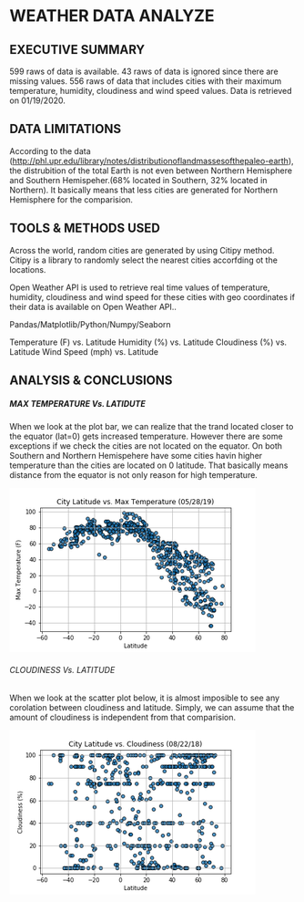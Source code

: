 # WEATHER DATA ANALYZE
## EXECUTIVE SUMMARY
599 raws of data is available. 43 raws of data is ignored since there are missing values. 556 raws of data that includes cities with their maximum temperature, humidity, cloudiness and wind speed values. Data is retrieved on 01/19/2020.
## DATA LIMITATIONS
According to the data (http://phl.upr.edu/library/notes/distributionoflandmassesofthepaleo-earth), the distrubition of the total Earth is not even between Northern Hemisphere and Southern Hemispeher.(68% located in Southern, 32% located in Northern). It basically means that less cities are generated for Northern Hemisphere for the comparision.
## TOOLS & METHODS USED
Across the world, random cities are generated by using Citipy method. Citipy is a library to randomly select the nearest cities accorfding ot the locations.

Open Weather API is used to retrieve real time values of temperature, humidity, cloudiness and wind speed for these cities with geo coordinates if their data is available on Open Weather API..

Pandas/Matplotlib/Python/Numpy/Seaborn

Temperature (F) vs. Latitude
Humidity (%) vs. Latitude
Cloudiness (%) vs. Latitude
Wind Speed (mph) vs. Latitude
## ANALYSIS & CONCLUSIONS
##### MAX TEMPERATURE Vs. LATIDUTE
When we look at the plot bar, we can realize that the trand located closer to the equator (lat=0) gets increased temperature. However there are some exceptions if we check the cities are not located on the equator. On both Southern and Northern Hemispehere have some cities havin higher temperature than the cities are located on 0 latitude. That basically means distance from the equator is not only reason for high temperature.

![Max_Temp](https://github.com/brsylcn/API-challange/blob/master/WeatherPy/01_MaxTemp_Latitude.png)

###### CLOUDINESS Vs. LATITUDE
When we look at the scatter plot below, it is almost imposible to see any corolation between cloudiness and latitude. Simply, we can assume that the amount of cloudiness is independent from that comparision.

![Humid](https://github.com/brsylcn/API-challange/blob/master/WeatherPy/03_Cloudiness_Latitude.png)
